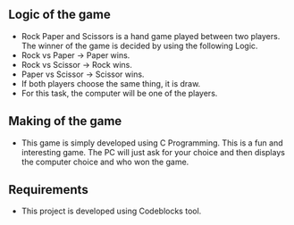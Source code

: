 ## Logic of the game

* Rock Paper and Scissors is a hand game played between two players. The winner of the game is decided by using the following Logic.
* Rock vs Paper -> Paper wins.
* Rock vs Scissor -> Rock wins.
* Paper vs Scissor -> Scissor wins.
* If both players choose the same thing, it is draw.
* For this task, the computer will be one of the players.

## Making of the game

* This game is simply developed using C Programming. This is a fun and interesting game. The PC will just ask for your choice and then displays the computer choice and who won the game.

## Requirements

* This project is developed using Codeblocks tool.



